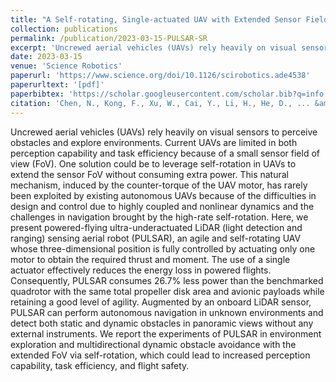 ```yaml
---
title: "A Self-rotating, Single-actuated UAV with Extended Sensor Field of View for Autonomous Navigation"
collection: publications
permalink: /publication/2023-03-15-PULSAR-SR
excerpt: 'Uncrewed aerial vehicles (UAVs) rely heavily on visual sensors to perceive obstacles and explore environments. Current UAVs are limited in both perception capability and task efficiency because of a small sensor field of view (FoV). One solution could be to leverage self-rotation in UAVs to extend the sensor FoV without consuming extra power. This natural mechanism, induced by the counter-torque of the UAV motor, has rarely been exploited by existing autonomous UAVs because of the difficulties in design and control due to highly coupled and nonlinear dynamics and the challenges in navigation brought by the high-rate self-rotation. Here, we present powered-flying ultra-underactuated LiDAR (light detection and ranging) sensing aerial robot (PULSAR), an agile and self-rotating UAV whose three-dimensional position is fully controlled by actuating only one motor to obtain the required thrust and moment. The use of a single actuator effectively reduces the energy loss in powered flights. Consequently, PULSAR consumes 26.7% less power than the benchmarked quadrotor with the same total propeller disk area and avionic payloads while retaining a good level of agility. Augmented by an onboard LiDAR sensor, PULSAR can perform autonomous navigation in unknown environments and detect both static and dynamic obstacles in panoramic views without any external instruments. We report the experiments of PULSAR in environment exploration and multidirectional dynamic obstacle avoidance with the extended FoV via self-rotation, which could lead to increased perception capability, task efficiency, and flight safety.'
date: 2023-03-15
venue: 'Science Robotics'
paperurl: 'https://www.science.org/doi/10.1126/scirobotics.ade4538'
paperurltext: '[pdf]'
paperbibtex: 'https://scholar.googleusercontent.com/scholar.bib?q=info:-n8qyHFAUjIJ:scholar.google.com/&amp;output=citation&amp;scisdr=Cm3pnLgeELeo6o2XGKc:AGlGAw8AAAAAZHCSAKfg37WQDSeGi80O4_wIfaQ&amp;scisig=AGlGAw8AAAAAZHCSADpcfSvOAhBjYT4dEJOJ1BE&amp;scisf=4&amp;ct=citation&amp;cd=-1'
citation: 'Chen, N., Kong, F., Xu, W., Cai, Y., Li, H., He, D., ... &amp; Zhang, F. (2023). A self-rotating, single-actuated UAV with extended sensor field of view for autonomous navigation. <i>Science Robotics</i>, 8(76), eade4538.'
---
```

Uncrewed aerial vehicles (UAVs) rely heavily on visual sensors to perceive obstacles and explore environments. Current UAVs are limited in both perception capability and task efficiency because of a small sensor field of view (FoV). One solution could be to leverage self-rotation in UAVs to extend the sensor FoV without consuming extra power. This natural mechanism, induced by the counter-torque of the UAV motor, has rarely been exploited by existing autonomous UAVs because of the difficulties in design and control due to highly coupled and nonlinear dynamics and the challenges in navigation brought by the high-rate self-rotation. Here, we present powered-flying ultra-underactuated LiDAR (light detection and ranging) sensing aerial robot (PULSAR), an agile and self-rotating UAV whose three-dimensional position is fully controlled by actuating only one motor to obtain the required thrust and moment. The use of a single actuator effectively reduces the energy loss in powered flights. Consequently, PULSAR consumes 26.7% less power than the benchmarked quadrotor with the same total propeller disk area and avionic payloads while retaining a good level of agility. Augmented by an onboard LiDAR sensor, PULSAR can perform autonomous navigation in unknown environments and detect both static and dynamic obstacles in panoramic views without any external instruments. We report the experiments of PULSAR in environment exploration and multidirectional dynamic obstacle avoidance with the extended FoV via self-rotation, which could lead to increased perception capability, task efficiency, and flight safety.
